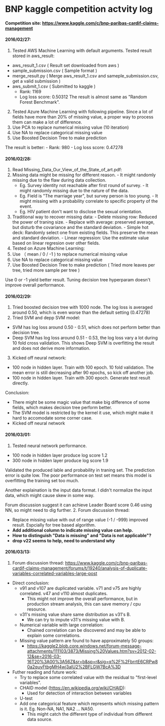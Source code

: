 # BNP kaggle competition actvity log

#### Competition site: https://www.kaggle.com/c/bnp-paribas-cardif-claims-management


#### 2016/02/27:
 1. Tested AWS Machine Learning with default arguments. Tested result stored in aws_result:
   - aws_result_1.csv ( Result set downloaded from aws )
   - sample_submission.csv ( Sample format )
   - merge_result.py ( Merge aws_result_1.csv and sameple_submission.csv, get a valid submission )
   - aws_submit_1.csv ( Submitted to kaggle )
     - Rank: 1169
     - Log loss score: 0.50312
   The result is almost same as "Random Forest Benchmark".
   
 2. Tested Azure Machine Learning with following pipeline. Since a lot of fields have more than 20% of missing value, a proper way to process them can make a lot of difference.
   1. Use PCA to replace numerical missing value (10 iteration)
   2. Use NA to replace categorical missing value
   3. Use Boosted Decision Tree to make prediction
   
   The result is better:
    - Rank: 980
    - Log loss score: 0.47278
   
#### 2016/02/28:
 1. Read Missing_Data_Our_View_of_the_State_of_art.pdf:
   1. Missing data might be missing for different reason. 
     - It might randomly missing due to the flaw during data collection. 
       - Eg. Survey identity not reachable after first round of survey. 
     - It might randomly missing due to the nature of the data. 
       - Eg. Field is "The marriage year", but survey person is too young.
     - It might missing with a probability correlate to specific property of the event. 
       - Eg. HIV patient don't want to disclose the sexual orientation. 
   2. Traditional way to recover missing data:
     - Delete missing row: Reduced the power of traning size.
     - Replace with average: preserved average, but disturb the covariance and the standard deviation. 
     - Simple hot deck: Randomly select one from existing fields. This preserve the mean and standard deviation.
     - Linear regression: Use the estimate value based on linear regresion over other fields.
 2. Tested on Azure Machine Learning:
   1. Use （ mean / 0 / -1 ) to replace numerical missing value
   2. Use NA to replace categorical missing value
   3. Use Boosted Decision Tree to make prediction ( Tried more leaves per tree, tried more sample per tree )
   
   Use 0 or -1 yield better result. Tuning decision tree hyperparam doesn't improve overall performance.

#### 2016/02/29:
 1. Tried boosted decision tree with 1000 node. The log loss is averaged around 0.50, which is even worse than the default setting (0.47278)
 2. Tried SVM and depp SVM model:
   - SVM has log loss around 0.50 - 0.51, which does not perform better than decision tree.
   - Deep SVM has log loss around 0.51 - 0.53, the log loss vary a lot during 10 fold cross validation. This shows Deep SVM is overfitting the result and does not derive more information.
 3. Kicked off neural network:
   - 100 node in hidden layer. Train with 100 epoch. 10 fold validation. The mean error is still decreasing after 90 epochs, so kick off another job.
   - 100 node in hidden layer. Train with 300 epoch. Generate test result directly.
 
 Conclusion:
  - There might be some magic value that make big difference of some fields, which makes decision tree perform better.
  - The SVM model is restricted by the kernel it use, which might make it hard to accomodate some corner case.
  - Kicked off neural network 

#### 2016/03/01:
 1. Tested neural network performance.
   - 100 node in hidden layer produce log score 1.2
   - 300 node in hidden layer produce log score 1.9
   
   Validated the produced lable and probability in traning set. The prediction error is quite low. The poor performance on test set means this model is overfitting the training set too much.

   Another explaination is the input data format. I didn't normalize the input data, which might cause skew in some way.
   
   Forum discussion suggest it can achieve Leader Board score 0.46 using NN, so might need to dig further.
 2. Forum discussion thread:
   - Replace missing value with out of range value (-1 / -999) improved result. Espcially for tree based algorithm.
   - **Add additional column to indicate missing value can help.**
   - **How to distinguish "Data is missing" and "Data is not applicable"?**
   - **drop v22 seems to help, need to understand why**
   
#### 2016/03/13:
 1. Forum discussion thread: https://www.kaggle.com/c/bnp-paribas-cardif-claims-management/forums/t/19240/analysis-of-duplicate-variables-correlated-variables-large-post
   - Direct conclusion:
     - v91 and v107 are duplicated variable. v71 and v75 are highly correlated. v47 and v110 almost duplicates.
       - This might not improve the overall performance, but in production stream analysis, this can save memory / cpu resource.
     - v31's missing value share same distribution as v31's B.
       - We can try to impute v31's missing value with B.
     - Numerical variable with large correlation:
       - Chained correlation can be discovered and may be able to explain some correlations.
     - Missing value pattern are found to have approximately 50 groups:
       - https://kaggle2.blob.core.windows.net/forum-message-attachments/111103/3873/Missing%20Values.htm?sv=2012-02-12&se=2016-03-16T20%3A00%3A56Z&sr=b&sp=r&sig=q%2F%2FbrrtE6CRPw80a2quyFtbgMH4wj3alU2%2BFLGW7BcA%3D
   - Futher reading and future work:
     - Try to replace some correlated value with the residual to "first-level variables".
     - CHAID model (https://en.wikipedia.org/wiki/CHAID):
       - Used for detection of interaction between variables
     - U-test
     - Add one categorical feature which represents which missing pattern is it. Eg. Non-NA, NA1, NA2 ... NA50.
       - This might catch the different type of individual from different data source.
